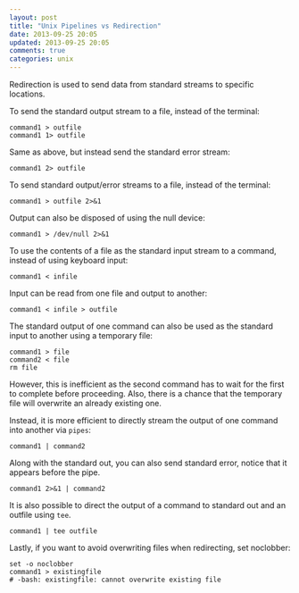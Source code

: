 ```yaml
---
layout: post
title: "Unix Pipelines vs Redirection"
date: 2013-09-25 20:05
updated: 2013-09-25 20:05
comments: true
categories: unix
---
```


Redirection is used to send data from standard streams to specific locations.

To send the standard output stream to a file, instead of the terminal:

	command1 > outfile
	command1 1> outfile

Same as above, but instead send the standard error stream:

	command1 2> outfile

To send standard output/error streams to a file, instead of the terminal:

	command1 > outfile 2>&1

Output can also be disposed of using the null device:

	command1 > /dev/null 2>&1

To use the contents of a file as the standard input stream to a command, instead of using keyboard input:

	command1 < infile

Input can be read from one file and output to another:

	command1 < infile > outfile

The standard output of one command can also be used as the standard input to another using a temporary file:

	command1 > file
	command2 < file
	rm file

However, this is inefficient as the second command has to wait for the first to complete before proceeding.  Also, there is a chance that the temporary file will overwrite an already existing one.

Instead, it is more efficient to directly stream the output of one command into another via `pipes`:

	command1 | command2

Along with the standard out, you can also send standard error, notice that it appears before the pipe.

	command1 2>&1 | command2

It is also possible to direct the output of a command to standard out and an outfile using `tee`.

	command1 | tee outfile

Lastly, if you want to avoid overwriting files when redirecting, set noclobber:

	set -o noclobber
	command1 > existingfile
	# -bash: existingfile: cannot overwrite existing file

